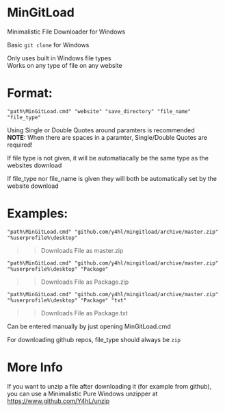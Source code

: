 # MinGitLoad  
  
Minimalistic File Downloader for Windows  
  
Basic ``git clone`` for Windows  
  
Only uses built in Windows file types  
Works on any type of file on any website

# Format:  
  
``"path\MinGitLoad.cmd" "website" "save_directory" "file_name" "file_type"``  
  
Using Single or Double Quotes around paramters is recommended  
**NOTE:** When there are spaces in a paramter, Single/Double Quotes are required!  
  
If file type is not given, it will be automatiacally be the same type as the websites download  
  
If file_type nor file_name is given they will both be automatically set by the website download  
  
# Examples:  
  
``"path\MinGitLoad.cmd" "github.com/y4hl/mingitload/archive/master.zip" "%userprofile%\desktop"``  
>> Downloads File as master.zip  
  
``"path\MinGitLoad.cmd" "github.com/y4hl/mingitload/archive/master.zip" "%userprofile%\desktop" "Package"``  
>> Downloads File as Package.zip  
  
``"path\MinGitLoad.cmd" "github.com/y4hl/mingitload/archive/master.zip" "%userprofile%\desktop" "Package" "txt"``  
>> Downloads File as Package.txt  
  
Can be entered manually by just opening MinGitLoad.cmd  
  
For downloading github repos, file_type should always be ``zip``  
  
# More Info  
  
If you want to unzip a file after downloading it (for example from github),  
you can use a Minimalistic Pure Windows unzipper at https://www.github.com/Y4hL/unzip  
